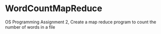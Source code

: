 WordCountMapReduce
==================

OS Programming Assignment 2, Create a map reduce program to count the number of words in a file
